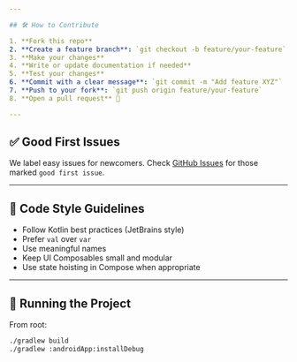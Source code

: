 ```yaml
---

## 🛠️ How to Contribute

1. **Fork this repo**
2. **Create a feature branch**: `git checkout -b feature/your-feature`
3. **Make your changes**
4. **Write or update documentation if needed**
5. **Test your changes**
6. **Commit with a clear message**: `git commit -m "Add feature XYZ"`
7. **Push to your fork**: `git push origin feature/your-feature`
8. **Open a pull request** 🎉

---
```


## ✅ Good First Issues

We label easy issues for newcomers. Check [GitHub Issues](https://github.com/kamranmammadov/lifeplanner/issues) for those marked `good first issue`.

---

## 💬 Code Style Guidelines

- Follow Kotlin best practices (JetBrains style)
- Prefer `val` over `var`
- Use meaningful names
- Keep UI Composables small and modular
- Use state hoisting in Compose when appropriate

---

## 🧪 Running the Project

From root:

```bash
./gradlew build
./gradlew :androidApp:installDebug